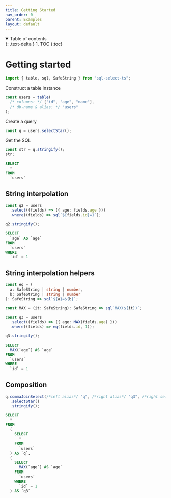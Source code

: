 ```yaml
---
title: Getting Started
nav_order: 0
parent: Examples
layout: default
---
```


<details open markdown="block">
  <summary>
    Table of contents
  </summary>
  {: .text-delta }
1. TOC
{:toc}
</details>

# Getting started

```ts
import { table, sql, SafeString } from "sql-select-ts";
```

Construct a table instance

```ts
const users = table(
  /* columns: */ ["id", "age", "name"],
  /* db-name & alias: */ "users"
);
```

Create a query

```ts
const q = users.selectStar();
```

Get the SQL

```ts
const str = q.stringify();
str;
```

```sql
SELECT
  *
FROM
  `users`
```

## String interpolation

```ts
const q2 = users
  .select((fields) => ({ age: fields.age }))
  .where((fields) => sql`${fields.id}=1`);
```

```ts
q2.stringify();
```

```sql
SELECT
  `age` AS `age`
FROM
  `users`
WHERE
  `id` = 1
```

## String interpolation helpers

```ts
const eq = (
  a: SafeString | string | number,
  b: SafeString | string | number
): SafeString => sql`${a}=${b}`;

const MAX = (it: SafeString): SafeString => sql`MAX(${it})`;

const q3 = users
  .select((fields) => ({ age: MAX(fields.age) }))
  .where((fields) => eq(fields.id, 1));

q3.stringify();
```

```sql
SELECT
  MAX(`age`) AS `age`
FROM
  `users`
WHERE
  `id` = 1
```

## Composition

```ts
q.commaJoinSelect(/*left alias*/ "q", /*right alias*/ "q3", /*right select*/ q3)
  .selectStar()
  .stringify();
```

```sql
SELECT
  *
FROM
  (
    SELECT
      *
    FROM
      `users`
  ) AS `q`,
  (
    SELECT
      MAX(`age`) AS `age`
    FROM
      `users`
    WHERE
      `id` = 1
  ) AS `q3`
```
